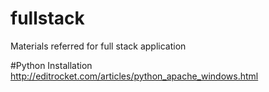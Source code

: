 # fullstack
Materials referred for full stack application

#Python Installation
http://editrocket.com/articles/python_apache_windows.html
